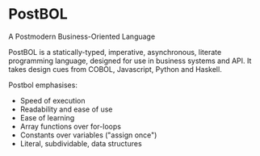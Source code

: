 # PostBOL
A Postmodern Business-Oriented Language

PostBOL is a statically-typed, imperative, asynchronous, literate programming language, designed for use in business systems and API. It takes design cues from COBOL, Javascript, Python and Haskell.

Postbol emphasises:

* Speed of execution
* Readability and ease of use
* Ease of learning
* Array functions over for-loops
* Constants over variables ("assign once")
* Literal, subdividable, data structures
